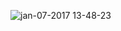 ![jan-07-2017 13-48-23](https://cloud.githubusercontent.com/assets/19538076/21745403/053dfd5e-d4e0-11e6-900b-f98c8473b2a5.gif)
